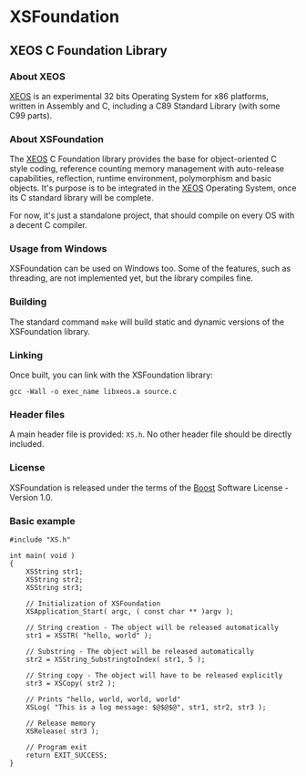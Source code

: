 XSFoundation
============

XEOS C Foundation Library
-------------------------

### About XEOS

[XEOS][1] is an experimental 32 bits Operating System for x86 platforms, written in Assembly and C, including a C89 Standard Library (with some C99 parts).

### About XSFoundation

The [XEOS][1] C Foundation library provides the base for object-oriented C style coding, reference counting memory management with auto-release capabilities, reflection, runtime environment, polymorphism and basic objects.
It's purpose is to be integrated in the [XEOS][1] Operating System, once its C standard library will be complete.

For now, it's just a standalone project, that should compile on every OS with a decent C compiler.

### Usage from Windows

XSFoundation can be used on Windows too.
Some of the features, such as threading, are not implemented yet, but the library compiles fine.

### Building

The standard command `make` will build static and dynamic versions of the XSFoundation library.

### Linking

Once built, you can link with the XSFoundation library:

`gcc -Wall -o exec_name libxeos.a source.c`

### Header files

A main header file is provided: `XS.h`.
No other header file should be directly included.

### License

XSFoundation is released under the terms of the [Boost][2] Software License - Version 1.0.

[1]: http://www.eosgarden.com/en/opensource/xeos/   "XEOS"
[2]: http://www.boost.org/LICENSE_1_0.txt           "BOOST"

### Basic example

    #include "XS.h"

    int main( void )
    {
        XSString str1;
        XSString str2;
        XSString str3;

        // Initialization of XSFoundation
        XSApplication_Start( argc, ( const char ** )argv );

        // String creation - The object will be released automatically
        str1 = XSSTR( "hello, world" );

        // Substring - The object will be released automatically
        str2 = XSString_SubstringtoIndex( str1, 5 );

        // String copy - The object will have to be released explicitly
        str3 = XSCopy( str2 );

        // Prints "hello, world, world, world"    
        XSLog( "This is a log message: $@$@$@", str1, str2, str3 );

        // Release memory
        XSRelease( str3 );

        // Program exit
        return EXIT_SUCCESS;
    }
